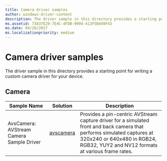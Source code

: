 ```yaml
---
title: Camera driver samples
author: windows-driver-content
description: The driver sample in this directory provides a starting point for writing a custom camera driver for your device.
ms.assetid: 73837E29-7E4C-4FDB-9994-413F5B449F43
ms.date: 04/20/2017
ms.localizationpriority: medium
---
```


# Camera driver samples


The driver sample in this directory provides a starting point for writing a custom camera driver for your device.

## Camera


| Sample Name                              | Solution                                                     | Description                                                                                                                                                                                                |
|------------------------------------------|--------------------------------------------------------------|------------------------------------------------------------------------------------------------------------------------------------------------------------------------------------------------------------|
| AvsCamera: AVStream Camera Sample Driver | [avscamera](http://go.microsoft.com/fwlink/p/?LinkId=620184) | Provides a pin-centric AVStream capture driver for a simulated front and back camera that performs simulated captures at 320x240 or 640x480 in RGB24, RGB32, YUY2 and NV12 formats at various frame rates. |

 

 

 




